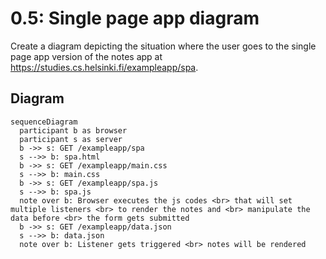 # 0.5: Single page app diagram

Create a diagram depicting the situation where the user goes to the single page app version of the notes app at <https://studies.cs.helsinki.fi/exampleapp/spa>.

## Diagram

```mermaid
sequenceDiagram
  participant b as browser
  participant s as server
  b ->> s: GET /exampleapp/spa
  s -->> b: spa.html
  b ->> s: GET /exampleapp/main.css
  s -->> b: main.css
  b ->> s: GET /exampleapp/spa.js
  s -->> b: spa.js
  note over b: Browser executes the js codes <br> that will set multiple listeners <br> to render the notes and <br> manipulate the data before <br> the form gets submitted
  b ->> s: GET /exampleapp/data.json
  s -->> b: data.json
  note over b: Listener gets triggered <br> notes will be rendered
```
